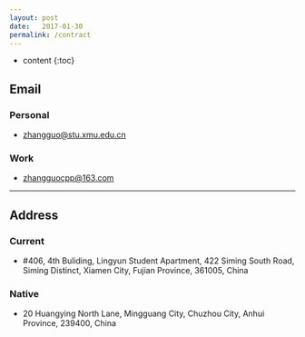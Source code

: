 ```yaml
---
layout: post
date:   2017-01-30 
permalink: /contract
---
```


* content
{:toc}



## Email

### Personal 
- zhangguo@stu.xmu.edu.cn

### Work
- zhangguocpp@163.com

-----


## Address

### Current
- #406, 4th Buliding, Lingyun Student Apartment, 
  422 Siming South Road, 
  Siming Distinct, Xiamen City, Fujian Province, 
  361005, China  
   


### Native
- 20 Huangying North Lane, 
  Mingguang City, Chuzhou City, Anhui Province, 
  239400, China
  


<!--
Reference: http://www.bitboost.com/ref/international-address-formats/prc-china/ 
https://en.wikipedia.org/wiki/Address_(geography)#Address_format
-->

